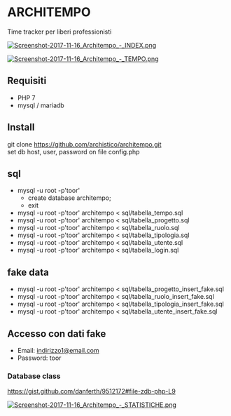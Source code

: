 # ARCHITEMPO
Time tracker per liberi professionisti
  
[![Screenshot-2017-11-16_Architempo_-_INDEX.png](https://s7.postimg.org/evhdp4gqj/Screenshot-2017-11-16_Architempo_-_INDEX.png)](https://postimg.org/image/t1x4kcrlj/)
  
[![Screenshot-2017-11-16_Architempo_-_TEMPO.png](https://s7.postimg.org/v6hhlgvt7/Screenshot-2017-11-16_Architempo_-_TEMPO.png)](https://postimg.org/image/8hsalwefb/)
  
## Requisiti
+ PHP 7
+ mysql / mariadb

## Install
git clone https://github.com/archistico/architempo.git  
set db host, user, password on file config.php 

## sql
+ mysql -u root -p'toor'    
  + create database architempo;  
  + exit  
+ mysql -u root -p'toor' architempo < sql/tabella_tempo.sql
+ mysql -u root -p'toor' architempo < sql/tabella_progetto.sql
+ mysql -u root -p'toor' architempo < sql/tabella_ruolo.sql
+ mysql -u root -p'toor' architempo < sql/tabella_tipologia.sql
+ mysql -u root -p'toor' architempo < sql/tabella_utente.sql
+ mysql -u root -p'toor' architempo < sql/tabella_login.sql

## fake data
+ mysql -u root -p'toor' architempo < sql/tabella_progetto_insert_fake.sql
+ mysql -u root -p'toor' architempo < sql/tabella_ruolo_insert_fake.sql
+ mysql -u root -p'toor' architempo < sql/tabella_tipologia_insert_fake.sql
+ mysql -u root -p'toor' architempo < sql/tabella_utente_insert_fake.sql

## Accesso con dati fake
+ Email: indirizzo1@email.com
+ Password: toor

### Database class

https://gist.github.com/danferth/9512172#file-zdb-php-L9  
  
[![Screenshot-2017-11-16_Architempo_-_STATISTICHE.png](https://s7.postimg.org/ydc154qjv/Screenshot-2017-11-16_Architempo_-_STATISTICHE.png)](https://postimg.org/image/o39m5w0o7/)